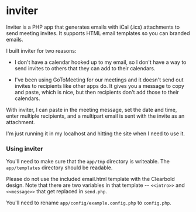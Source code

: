 inviter
=======

Inviter is a PHP app that generates emails with iCal (.ics) attachments to send meeting invites. It supports HTML email templates so you can branded emails.

I built inviter for two reasons:

* I don't have a calendar hooked up to my email, so I don't have a way to send invites to others that they can add to their calendars.

* I've been using GoToMeeting for our meetings and it doesn't send out invites to recipients like other apps do. It gives you a message to copy and paste, which is nice, but then recipients don't add those to their calendars.

With inviter, I can paste in the meeting message, set the date and time, enter multiple recipients, and a multipart email is sent with the invite as an attachment.

I'm just running it in my localhost and hitting the site when I need to use it.

### Using inviter

You'll need to make sure that the `app/tmp` directory is writeable. The `app/templates` directory should be readable.

Please do not use the included email.html template with the Clearbold design. Note that there are two variables in that template -- `<<intro>>` and `<<message>>` that get replaced in `send.php`.

You'll need to rename `app/config/example.config.php` to `config.php`.